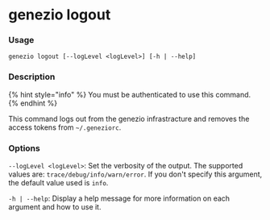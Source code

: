 # genezio logout

### Usage

`genezio logout [--logLevel <logLevel>] [-h | --help]`

### Description

{% hint style="info" %}
You must be authenticated to use this command.
{% endhint %}

This command logs out from the genezio infrastracture and removes the access tokens from `~/.geneziorc`.

### Options

`--logLevel <logLevel>`: Set the verbosity of the output. The supported values are: `trace/debug/info/warn/error`. If you don't specify this argument, the default value used is `info`.

`-h | --help`: Display a help message for more information on each argument and how to use it.
